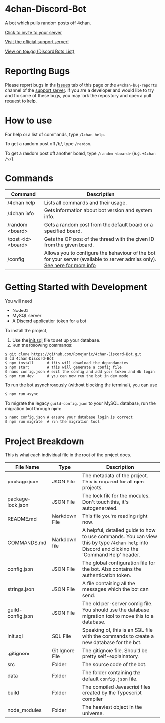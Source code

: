 # 4chan-Discord-Bot
A bot which pulls random posts off 4chan.

[Click to invite to your server](https://discordapp.com/api/oauth2/authorize?client_id=592655834568327179&permissions=124992&scope=bot)

[Visit the official support server!](https://discord.gg/fawJ2dTxFS)

[View on top.gg (Discord Bots List)](https://top.gg/bot/592655834568327179)

# Reporting Bugs
Please report bugs in the [Issues](https://github.com/Romejanic/4chan-Discord-Bot/issues) tab of this page or the `#4chan-bug-reports` channel of the [support server](https://discord.gg/fawJ2dTxFS). If you are a developer and would like to try and fix some of these bugs, you may fork the repository and open a pull request to help.

# How to use
For help or a list of commands, type `/4chan help`.

To get a random post off /b/, type `/random`.

To get a random post off another board, type `/random <board>` (e.g. `+4chan /v/`).

# Commands
|Command|Description|
|-------|-----------|
|/4chan help|Lists all commands and their usage.|
|/4chan info|Gets information about bot version and system info.|
|/random &lt;board&gt;|Gets a random post from the default board or a specified board.|
|/post &lt;id&gt; &lt;board&gt;|Gets the OP post of the thread with the given ID from the given board.|
|/config|Allows you to configure the behaviour of the bot for your server (available to server admins only). [See here for more info](./CONFIG.md)|

# Getting Started with Development
You will need
- NodeJS
- MySQL server
- A Discord application token for a bot

To install the project,
1) Use the [init.sql](init.sql) file to set up your database.
2) Run the following commands:
```shell
$ git clone https://github.com/Romejanic/4chan-Discord-Bot.git
$ cd 4chan-Discord-Bot
$ npm install      # this will download the dependancies
$ npm start        # this will generate a config file
$ nano config.json # edit the config and add your token and db login
$ npm run dev      # you can now run the bot in dev mode
```

To run the bot asynchronously (without blocking the terminal), you can use
```shell
$ npm run async
```

To migrate the legacy `guild-config.json` to your MySQL database, run the migration tool through npm:
```shell
$ nano config.json # ensure your database login is correct
$ npm run migrate  # run the migration tool
```

# Project Breakdown
This is what each individual file in the root of the project does.

| File Name | Type | Description |
|-----------|------|-------------|
|package.json|JSON File|The metadata of the project. This is required for all npm projects.|
|package-lock.json|JSON File|The lock file for the modules. Don't touch this, it's autogenerated.|
|README.md|Markdown File|This file you're reading right now.|
|COMMANDS.md|Markdown file|A helpful, detailed guide to how to use commands. You can view this by type `/4chan help` into Discord and clicking the 'Command Help' header.|
|config.json|JSON File|The global configuration file for the bot. Also contains the authentication token.|
|strings.json|JSON File|A file containing all the messages which the bot can send.|
|guild-config.json|JSON File|The old per-server config file. You should use the database migration tool to move this to a database.|
|init.sql|SQL File|Speaking of, this is an SQL file with the commands to create a new database for the bot.|
|.gitignore|Git Ignore File|The gitignore file. Should be pretty self-explainatory.|
|src|Folder|The source code of the bot.|
|data|Folder|The folder containing the default `config.json` file.|
|build|Folder|The compiled Javascript files created by the Typescript compiler|
|node_modules|Folder|The heaviest object in the universe.|
